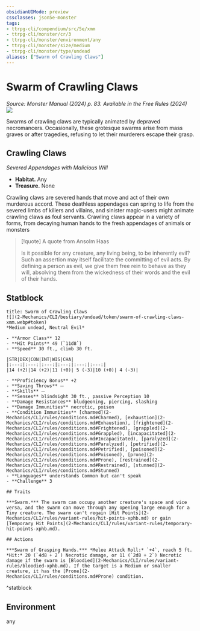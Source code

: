 ```yaml
---
obsidianUIMode: preview
cssclasses: json5e-monster
tags:
- ttrpg-cli/compendium/src/5e/xmm
- ttrpg-cli/monster/cr/3
- ttrpg-cli/monster/environment/any
- ttrpg-cli/monster/size/medium
- ttrpg-cli/monster/type/undead
aliases: ["Swarm of Crawling Claws"]
---
```

# Swarm of Crawling Claws
*Source: Monster Manual (2024) p. 83. Available in the Free Rules (2024)*  
![](2-Mechanics/CLI/bestiary/undead/img/crawling-claws.webp#right)

Swarms of crawling claws are typically animated by depraved necromancers. Occasionally, these grotesque swarms arise from mass graves or after tragedies, refusing to let their murderers escape their grasp.

## Crawling Claws

*Severed Appendages with Malicious Will*

- **Habitat.** Any  
- **Treasure.** None  

Crawling claws are severed hands that move and act of their own murderous accord. These deathless appendages can spring to life from the severed limbs of killers and villains, and sinister magic-users might animate crawling claws as foul servants. Crawling claws appear in a variety of forms, from decaying human hands to the fresh appendages of animals or monsters

> [!quote] A quote from Ansolm Haas  
> 
> Is it possible for any creature, any living being, to be inherently evil? Such an assertion may itself facilitate the committing of evil acts. By defining a person as evil, we give them free rein to behave as they will, absolving them from the wickedness of their words and the evil of their hands.


## Statblock

```ad-statblock
title: Swarm of Crawling Claws
![](2-Mechanics/CLI/bestiary/undead/token/swarm-of-crawling-claws-xmm.webp#token)
*Medium undead, Neutral Evil*

- **Armor Class** 12 
- **Hit Points** 49 (`11d8`) 
- **Speed** 30 ft., climb 30 ft.

|STR|DEX|CON|INT|WIS|CHA|
|:---:|:---:|:---:|:---:|:---:|:---:|
|14 (+2)|14 (+2)|11 (+0)| 5 (-3)|10 (+0)| 4 (-3)|

- **Proficiency Bonus** +2
- **Saving Throws** ⏤
- **Skills** ⏤
- **Senses** blindsight 30 ft., passive Perception 10
- **Damage Resistances** bludgeoning, piercing, slashing
- **Damage Immunities** necrotic, poison
- **Condition Immunities** [charmed](2-Mechanics/CLI/rules/conditions.md#Charmed), [exhaustion](2-Mechanics/CLI/rules/conditions.md#Exhaustion), [frightened](2-Mechanics/CLI/rules/conditions.md#Frightened), [grappled](2-Mechanics/CLI/rules/conditions.md#Grappled), [incapacitated](2-Mechanics/CLI/rules/conditions.md#Incapacitated), [paralyzed](2-Mechanics/CLI/rules/conditions.md#Paralyzed), [petrified](2-Mechanics/CLI/rules/conditions.md#Petrified), [poisoned](2-Mechanics/CLI/rules/conditions.md#Poisoned), [prone](2-Mechanics/CLI/rules/conditions.md#Prone), [restrained](2-Mechanics/CLI/rules/conditions.md#Restrained), [stunned](2-Mechanics/CLI/rules/conditions.md#Stunned)
- **Languages** understands Common but can't speak
- **Challenge** 3

## Traits

***Swarm.*** The swarm can occupy another creature's space and vice versa, and the swarm can move through any opening large enough for a Tiny creature. The swarm can't regain [Hit Points](2-Mechanics/CLI/rules/variant-rules/hit-points-xphb.md) or gain [Temporary Hit Points](2-Mechanics/CLI/rules/variant-rules/temporary-hit-points-xphb.md).

## Actions

***Swarm of Grasping Hands.*** *Melee Attack Roll:* `+4`, reach 5 ft. *Hit:* 20 (`4d8 + 2`) Necrotic damage, or 11 (`2d8 + 2`) Necrotic damage if the swarm is [Bloodied](2-Mechanics/CLI/rules/variant-rules/bloodied-xphb.md). If the target is a Medium or smaller creature, it has the [Prone](2-Mechanics/CLI/rules/conditions.md#Prone) condition.
```
^statblock

## Environment

any